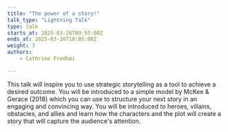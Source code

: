 ```yaml
---
title: "The power of a story!"
talk_type: "Lightning Talk"
type: talk
starts_at: 2025-03-26T09:55:00Z
ends_at: 2025-03-26T10:05:00Z
weight: 3
authors:
    - Cathrine Fredhøi

---
```

This talk will inspire you to use strategic storytelling as a tool to achieve a desired outcome. You will be introduced to a simple model by McKee & Gerace (2018) which you can use to structure your next story in an engaging and convincing way. You will be introduced to heroes, villains, obstacles, and allies and learn how the characters and the plot will create a story that will capture the audience's attention.
